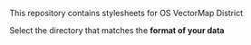 This repository contains stylesheets for OS VectorMap District

Select the directory that matches the **format of your data**